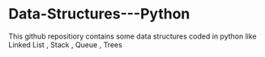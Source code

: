 # Data-Structures---Python
This github repositiory contains some data structures coded in python like Linked List , Stack , Queue , Trees
